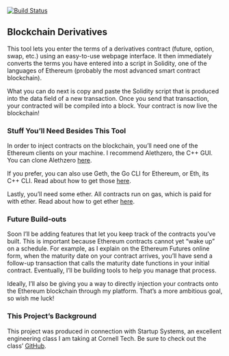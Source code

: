 [![Build Status](https://travis-ci.org/billmarino2/blockchain-derivatives.svg?branch=master)](https://travis-ci.org/billmarino2/blockchain-derivatives)
## Blockchain Derivatives

This tool lets you enter the terms of a derivatives contract (future, option, swap, etc.) using an easy-to-use webpage interface. It then immediately converts the terms you have entered into a script in Solidity, one of the languages of Ethereum (probably the most advanced smart contract blockchain). 

What you can do next is copy and paste the Solidity script that is produced into the data field of a new transaction. Once you send that transaction, your contracted will be compiled into a block. Your contract is now live the blockchain!

### Stuff You’ll Need Besides This Tool
In order to inject contracts on the blockchain, you’ll need one of the Ethereum clients on your machine. I recommend Alethzero, the C++ GUI. You can clone Alethzero [here](https://github.com/ethereum/cpp-ethereum/wiki/Using-AlethZero).

If you prefer, you can also use Geth, the Go CLI for Ethereum, or Eth, its C++ CLI. Read about how to get those [here](https://www.ethereum.org/cli).

Lastly, you’ll need some ether. All contracts run on gas, which is paid for with ether. Read about how to get ether [here](https://www.ethereum.org/ether).

### Future Build-outs
Soon I’ll be adding features that let you keep track of the contracts you’ve built. This is important because Ethereum contracts cannot yet “wake up” on a schedule. For example, as I explain on the Ethereum Futures online form, when the maturity date on your contract arrives, you’ll have send a follow-up transaction that calls the maturity date functions in your initial contract. Eventually, I’ll be building tools to help you manage that process.

Ideally, I’ll also be giving you a way to directly injection your contracts onto the Ethereum blockchain through my platform. That’s a more ambitious goal, so wish me luck!

### This Project’s Background
This project was produced in connection with Startup Systems, an excellent engineering class I am taking at Cornell Tech. Be sure to check out the class’ [GitHub](https://github.com/Cornell-CS5356-Fall2015/cs5356).














